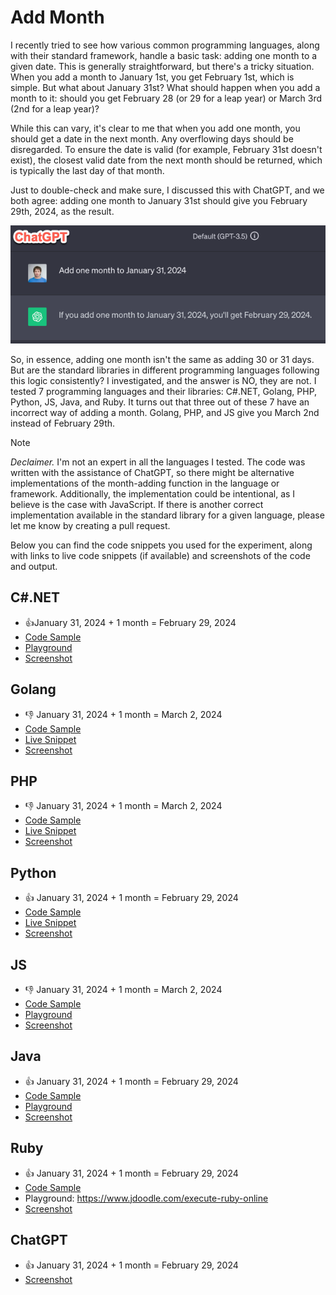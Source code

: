 # Add Month

I recently tried to see how various common programming languages, along with their standard framework, handle a basic task: adding one month to a given date. This is generally straightforward, but there's a tricky situation. When you add a month to January 1st, you get February 1st, which is simple. But what about January 31st? What should happen when you add a month to it: should you get February 28 (or 29 for a leap year) or March 3rd (2nd for a leap year)?

While this can vary, it's clear to me that when you add one month, you should get a date in the next month. Any overflowing days should be disregarded. To ensure the date is valid (for example, February 31st doesn't exist), the closest valid date from the next month should be returned, which is typically the last day of that month.

Just to double-check and make sure, I discussed this with ChatGPT, and we both agree: adding one month to January 31st should give you February 29th, 2024, as the result.

![ChatGPT adding month answer screenshot.](images/chat-gpt.png)

So, in essence, adding one month isn't the same as adding 30 or 31 days. But are the standard libraries in different programming languages following this logic consistently? I investigated, and the answer is NO, they are not. I tested 7 programming languages and their libraries: C#.NET, Golang, PHP, Python, JS, Java, and Ruby. It turns out that three out of these 7 have an incorrect way of adding a month. Golang, PHP, and JS give you March 2nd instead of February 29th.

> [!NOTE]
> *Declaimer.* I'm not an expert in all the languages I tested. The code was written with the assistance of ChatGPT, so there might be alternative implementations of the month-adding function in the language or framework. Additionally, the implementation could be intentional, as I believe is the case with JavaScript. If there is another correct implementation available in the standard library for a given language, please let me know by creating a pull request.

Below you can find  the code snippets you used for the experiment, along with links to live code snippets (if available) and screenshots of the code and output.

## C#.NET
- 👍January 31, 2024 + 1 month = February 29, 2024
- [Code Sample](add-month-dotnet.cs)
- [Playground](https://dotnetfiddle.net/)
- [Screenshot](images/golang.png)

## Golang
- 👎 January 31, 2024 + 1 month = March 2, 2024
- [Code Sample](add-month-golang.go)
- [Live Snippet](https://goplay.tools/snippet/_rIZ2wGtRPN)
- [Screenshot](images/golang.png)

## PHP
- 👎 January 31, 2024 + 1 month = March 2, 2024
- [Code Sample](add-month-php.php)
- [Live Snippet](https://www.tehplayground.com/K7erQkjnyZ04rfBI)
- [Screenshot](images/php.png)

## Python
- 👍 January 31, 2024 + 1 month = February 29, 2024
- [Code Sample](add-month-python.py)
- [Live Snippet](https://www.online-python.com/XtEGBWSowF)
- [Screenshot](images/python.png)

## JS
- 👎 January 31, 2024 + 1 month = March 2, 2024
- [Code Sample](add-month-js.js)
- [Playground](https://playcode.io/javascript)
- [Screenshot](images/js.png)

## Java
- 👍 January 31, 2024 + 1 month = February 29, 2024
- [Code Sample](add-month-java.java)
- [Playground](https://www.sololearn.com/compiler-playground/java)
- [Screenshot](images/java.png)

## Ruby
- 👍 January 31, 2024 + 1 month = February 29, 2024
- [Code Sample](add-month-ruby.py)
- Playground: https://www.jdoodle.com/execute-ruby-online
- [Screenshot](images/ruby.png)

## ChatGPT
- 👍 January 31, 2024 + 1 month = February 29, 2024
- [Screenshot](images/chat-gpt.png)

